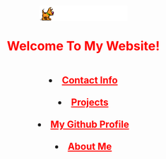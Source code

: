 <style>
    body {
        background-image: url('star_wallpaper.gif');
        background-position: center;
        display: flex;
        justify-content: center;
        align-items: center;
        flex-direction: column;
        text-align: center;
    }
    .red-header {
        color: red;
    }
</style>
<img src= "./Tandog.gif" />
<h1 class="red-header">Welcome To My Website!</h1>
<h2
<ul>
    <li><a href="./contact" style="color: red">Contact Info</a></li><br>
    <li><a href="./projects" style="color: red">Projects</a></li><br>
    <li><a href="https://github.com/dnoiro" style="color: red">My Github Profile</a></li><br>
    <li><a href="./aboutme" style="color: red">About Me</a></li>
    
</ul>
</h2>
